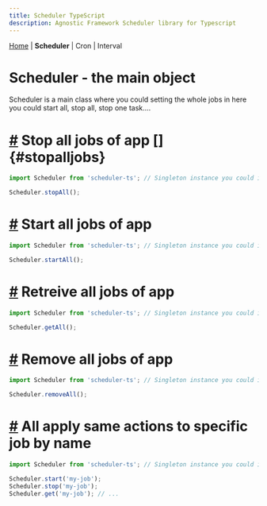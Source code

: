 ```yaml
---
title: Scheduler TypeScript
description: Agnostic Framework Scheduler library for Typescript
---
```


[Home](../index.md) | **Scheduler** | Cron | Interval

# Scheduler - the main object

Scheduler is a main class where you could setting the whole jobs in here you could start all, stop all, stop one task....

# [#](#stopalljobs) Stop all jobs of app []{#stopalljobs}

```Typescript
import Scheduler from 'scheduler-ts'; // Singleton instance you could invoker what ever you want!!

Scheduler.stopAll();
```
# [#](#startalljobs) Start all jobs of app

```Typescript
import Scheduler from 'scheduler-ts'; // Singleton instance you could invoker what ever you want!!

Scheduler.startAll();
```

# [#](#retrievealljobs) Retreive all jobs of app

```Typescript
import Scheduler from 'scheduler-ts'; // Singleton instance you could invoker what ever you want!!

Scheduler.getAll();
```
# [#](#removealljobs) Remove all jobs of app

```Typescript
import Scheduler from 'scheduler-ts'; // Singleton instance you could invoker what ever you want!!

Scheduler.removeAll();
```
# [#](#applyspecificjobs) All apply same actions to specific job by name

```Typescript
import Scheduler from 'scheduler-ts'; // Singleton instance you could invoker what ever you want!!

Scheduler.start('my-job');
Scheduler.stop('my-job');
Scheduler.get('my-job'); // ...
```